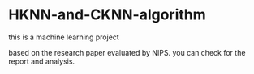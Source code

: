 # HKNN-and-CKNN-algorithm
this is a machine learning project

based on the research paper evaluated by NIPS.
you can check for the report and analysis.
